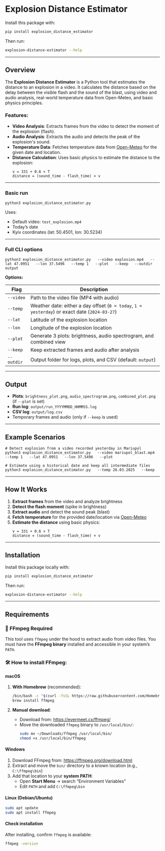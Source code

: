 
# Explosion Distance Estimator

Install this package with:

```bash
pip install explosion_distance_estimator
```

Then run:

```bash
explosion-distance-estimator --help
```

---

## Overview

The **Explosion Distance Estimator** is a Python tool that estimates the distance to an explosion in a video. It calculates the distance based on the delay between the visible flash and the sound of the blast, using video and audio analysis, real-world temperature data from Open-Meteo, and basic physics principles.

### Features:

- **Video Analysis**: Extracts frames from the video to detect the moment of the explosion (flash).
- **Audio Analysis**: Extracts the audio and detects the peak of the explosion's sound.
- **Temperature Data**: Fetches temperature data from [Open-Meteo](https://open-meteo.com) for the given date and location.
- **Distance Calculation**: Uses basic physics to estimate the distance to the explosion:
  ```
  v = 331 + 0.6 × T
  distance = (sound_time - flash_time) × v
  ```

---

### Basic run

```
python3 explosion_distance_estimator.py
```

Uses:
- Default video: `test_explosion.mp4`
- Today’s date
- Kyiv coordinates (lat: 50.4501, lon: 30.5234)

---

### Full CLI options

```
python3 explosion_distance_estimator.py   --video explosion.mp4   --lat 47.0951   --lon 37.5496   --temp 1   --plot   --keep   --outdir output
```

**Options:**

| Flag         | Description |
|--------------|-------------|
| `--video`    | Path to the video file (MP4 with audio) |
| `--temp`     | Weather date: either a day offset (`0 = today`, `1 = yesterday`) or exact date (`2024-03-27`) |
| `--lat`      | Latitude of the explosion location |
| `--lon`      | Longitude of the explosion location |
| `--plot`     | Generate 3 plots: brightness, audio spectrogram, and combined view |
| `--keep`     | Keep extracted frames and audio after analysis |
| `--outdir`   | Output folder for logs, plots, and CSV (default: `output`) |

---

## Output

- **Plots**: `brightness_plot.png`, `audio_spectrogram.png`, `combined_plot.png` (if `--plot` is set)
- **Run log**: `output/run_YYYYMMDD_HHMMSS.log`
- **CSV log**: `output/log.csv`
- Temporary frames and audio (only if `--keep` is used)

---

## Example Scenarios

```
# Detect explosion from a video recorded yesterday in Mariupol
python3 explosion_distance_estimator.py   --video mariupol_blast.mp4   --temp 1   --lat 47.0951   --lon 37.5496   --plot

# Estimate using a historical date and keep all intermediate files
python3 explosion_distance_estimator.py   --temp 26.03.2025   --keep
```

---

## How It Works

1. **Extract frames** from the video and analyze brightness
2. **Detect the flash moment** (spike in brightness)
3. **Extract audio** and detect the sound peak (blast)
4. **Fetch temperature** for the provided date/location via [Open-Meteo](https://open-meteo.com)
5. **Estimate the distance** using basic physics:
   ```
   v = 331 + 0.6 × T
   distance = (sound_time - flash_time) × v
   ```

---

## Installation

Install this package locally with:

```bash
pip install explosion_distance_estimator
```

Then run:

```bash
explosion-distance-estimator --help
```

---

## Requirements

### 🔧 FFmpeg Required

This tool uses `ffmpeg` under the hood to extract audio from video files. You must have the **FFmpeg binary** installed and accessible in your system’s `PATH`.

### 🛠️ How to install FFmpeg:

#### macOS

1. **With Homebrew** (recommended):
   ```bash
   /bin/bash -c "$(curl -fsSL https://raw.githubusercontent.com/Homebrew/install/HEAD/install.sh)"
   brew install ffmpeg
   ```

2. **Manual download**:
   - Download from: https://evermeet.cx/ffmpeg/
   - Move the downloaded `ffmpeg` binary to `/usr/local/bin/`:
     ```bash
     sudo mv ~/Downloads/ffmpeg /usr/local/bin/
     chmod +x /usr/local/bin/ffmpeg
     ```

#### Windows

1. Download FFmpeg from: https://ffmpeg.org/download.html
2. Extract and move the `bin/` directory to a known location (e.g., `C:\ffmpeg\bin`)
3. Add that location to your **system PATH**:
   - Open **Start Menu** → search “Environment Variables”
   - Edit `PATH` and add `C:\ffmpeg\bin`

#### Linux (Debian/Ubuntu)

```bash
sudo apt update
sudo apt install ffmpeg
```

#### Check installation

After installing, confirm `ffmpeg` is available:
```bash
ffmpeg -version
```
